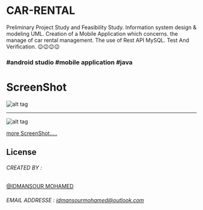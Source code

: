# CAR-RENTAL
Preliminary Project Study and Feasibility Study.
Information system design & modeling UML.
Creation of a Mobile Application which concerns. the manage of car rental management.
The use of Rest API MySQL. Test And Verification.
😉😉😉😉

### #android studio #mobile application #java
# ScreenShot
![alt tag](https://github.com/mohamedidmansour/CAR-RENTAL/blob/master/screenshot/Screenshot_1586904660.png)
________________________________________
![alt tag](https://github.com/mohamedidmansour/CAR-RENTAL/blob/master/screenshot/Screenshot_1586904704.png)

[more ScreenShot.....](https://github.com/mohamedidmansour/CAR-RENTAL/tree/master/screenshot)
## License
###### CREATED BY : 
[@IDMANSOUR MOHAMED](https://www.linkedin.com/in/mohamedidmansour/)
###### EMAIL ADDRESSE : [idmansourmohamed@outlook.com]()
